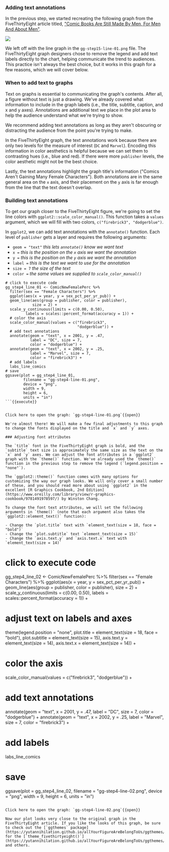 ### Adding text annotations

In the previous step, we started recreating the following graph from the FiveThirtyEight article titled, ["Comic Books Are Still Made By Men, For Men And About Men"](https://fivethirtyeight.com/features/women-in-comic-books/).

![](https://fivethirtyeight.com/wp-content/uploads/2014/10/hickey-feature-comics-3.png?w=1220)

We left off with the line graph in the `gg-step15-line-01.png` file. The FiveThirtyEight graph designers chose to remove the legend and add text labels directly to the chart, helping communicate the trend to audiences. This practice isn't always the best choice, but it works in this graph for a few reasons, which we will cover below.

### When to add text to graphs

Text on graphs is essential to communicating the graph's contents.  After all, a figure without text is just a drawing. We've already covered what information to include in the graph labels (i.e., the title, subtitle, caption, and x and y axes). Annotations are additional text we place in the plot area to help the audience understand what we're trying to show.

We recommend adding text annotations as long as they aren't obscuring or distracting the audience from the point you're trying to make.

In the  FiveThirtyEight graph, the text annotations work because there are only two levels for the measure of interest (`DC` and `Marvel`). Encoding this information in color aesthetics is helpful because we can set them to contrasting hues (i.e., blue and red). If there were more `publisher` levels, the color aesthetic might not be the best choice.

Lastly, the text annotations highlight the graph title's information ("Comics Aren't Gaining Many Female Characters"). Both annotations are in the same general area on the `x` axis, and their placement on the `y` axis is far enough from the line that the text doesn't overlap.

### Building text annotations

To get our graph closer to the FiveThirtyEight figure, we're going to set the line colors with `ggplot2::scale_color_manual()`. This function takes a `values` argument, which we will fill with two colors, `c("firebrick3", "dodgerblue")`.

In `ggplot2`, we can add text annotations with the `annotate()` function. Each level of `publisher` gets a layer and requires the following arguments:

- `geom = "text"` *this lets `annotate()` know we want text*   
- `x =` *this is the position on the `x` axis we want the annotation*   
- `y =` *this is the position on the `y` axis we want the annotation*   
- `label =` *this is the text we want to use for the annotation*  
- `size = 7` *the size of the text*   
- `color =` *the same values we supplied to `scale_color_manual()`*   

```
# click to execute code
gg_step4_line_01 <- ComicNewFemalePerc %>%
  filter(sex == "Female Characters") %>%
  ggplot(aes(x = year, y = sex_pct_per_yr_pub)) +
  geom_line(aes(group = publisher, color = publisher),
            size = 2) +
  scale_y_continuous(limits = c(0.00, 0.50),
         labels = scales::percent_format(accuracy = 1)) +
  # color the axis
  scale_color_manual(values = c("firebrick3",
                                "dodgerblue")) +
  # add text annotations
  annotate(geom = "text", x = 2001, y = .47,
           label = "DC", size = 7,
           color = "dodgerblue") +
  annotate(geom = "text", x = 2002, y = .25,
           label = "Marvel", size = 7,
           color = "firebrick3") +
  # add labels
  labs_line_comics
# save
ggsave(plot = gg_step4_line_01,
        filename = "gg-step4-line-01.png",
        device = "png",
        width = 9,
        height = 6,
        units = "in")
```{{execute}}


Click here to open the graph: `gg-step4-line-01.png`{{open}}

We're almost there! We will make a few final adjustments to this graph to change the fonts displayed on the title and `x` and `y` axes.  

### Adjusting font attributes

The `title` font in the FiveThirtyEight graph is bold, and the `subtitle` text size is approximately the same size as the text on the `x` and `y` axes. We can adjust the font attributes in a `ggplot2` graph with the `theme()` function. We've already used the `theme()` function in the previous step to remove the legend (`legend.position = "none"`).

The `ggplot2::theme()` function comes with many options for customizing the way our graph looks. We will only cover a small number of these, and you should read more about using `ggplot2` in the excellent [R Graphics Cookbook, 2nd Edition](https://www.oreilly.com/library/view/r-graphics-cookbook/9781491978597/) by Winston Chang.

To change the font text attributes, we will set the following arguments in `theme()` (note that each argument also takes the `ggplot2::element_text()` function):

- Change the `plot.title` text with `element_text(size = 18, face = "bold")`    
- Change the `plot.subtitle` text `element_text(size = 15)`   
- Change the `axis.text.y` and `axis.text.x` text with `element_text(size = 14)`  

```
# click to execute code
gg_step4_line_02 <- ComicNewFemalePerc %>%
  filter(sex == "Female Characters") %>%
  ggplot(aes(x = year, y = sex_pct_per_yr_pub)) +
  geom_line(aes(group = publisher, color = publisher),
            size = 2) +
  scale_y_continuous(limits = c(0.00, 0.50),
        labels = scales::percent_format(accuracy = 1)) +
  # adjust text on labels and axes
  theme(legend.position = "none",
        plot.title = element_text(size = 18,
                                  face = "bold"),
        plot.subtitle = element_text(size = 15),
        axis.text.y = element_text(size = 14),
        axis.text.x = element_text(size = 14)) +
  # color the axis
  scale_color_manual(values = c("firebrick3",
                                "dodgerblue")) +
  # add text annotations
  annotate(geom = "text", x = 2001, y = .47,
           label = "DC", size = 7,
           color = "dodgerblue") +
  annotate(geom = "text", x = 2002, y = .25,
           label = "Marvel", size = 7,
           color = "firebrick3") +
  # add labels
  labs_line_comics
# save
ggsave(plot = gg_step4_line_02,
        filename = "gg-step4-line-02.png",
        device = "png",
        width = 9,
        height = 6,
        units = "in")
```{{execute}}

Click here to open the graph: `gg-step4-line-02.png`{{open}}

Now our plot looks very close to the original graph in the FiveThirtyEight article. If you like the looks of this graph, be sure to check out the [`ggthemes` package](https://yutannihilation.github.io/allYourFigureAreBelongToUs/ggthemes/) for the [`theme_fivethirtyeight()`](https://yutannihilation.github.io/allYourFigureAreBelongToUs/ggthemes/theme_fivethirtyeight/) and others.  
